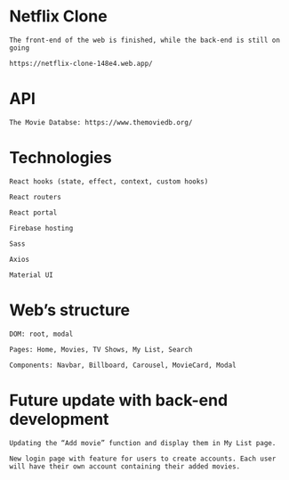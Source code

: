 # Netflix Clone

	The front-end of the web is finished, while the back-end is still on going
	
	https://netflix-clone-148e4.web.app/

# API

	The Movie Databse: https://www.themoviedb.org/
 
# Technologies

	React hooks (state, effect, context, custom hooks)
	
	React routers
	
	React portal

	Firebase hosting
	
	Sass
	
	Axios
	
	Material UI

# Web’s structure

	DOM: root, modal

	Pages: Home, Movies, TV Shows, My List, Search

	Components: Navbar, Billboard, Carousel, MovieCard, Modal

# Future update with back-end development

	Updating the “Add movie” function and display them in My List page.

	New login page with feature for users to create accounts. Each user will have their own account containing their added movies.
